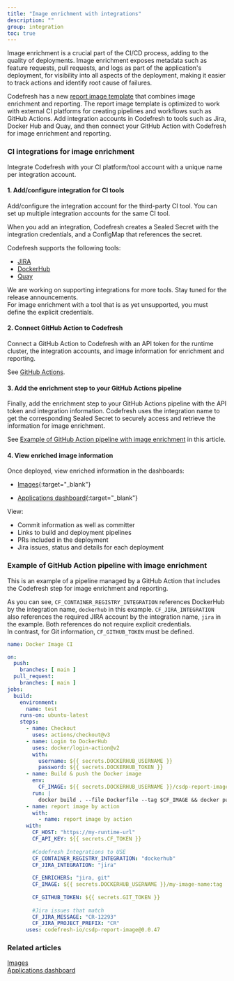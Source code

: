 ```yaml
---
title: "Image enrichment with integrations"
description: ""
group: integration
toc: true
---
```





Image enrichment is a crucial part of the CI/CD process, adding to the quality of deployments. Image enrichment exposes metadata such as feature requests, pull requests, and logs as part of the application's deployment, for visibility into all aspects of the deployment, making it easier to track actions and identify root cause of failures.  

Codefresh has a new [report image template](https://github.com/codefresh-io/csdp-report-image/) that combines image enrichment and reporting. The report image template is optimized to work with external CI platforms for creating pipelines and workflows such as GitHub Actions. Add integration accounts in Codefresh to tools such as Jira, Docker Hub and Quay, and then connect your GitHub Action with Codefresh for image enrichment and reporting. 


### CI integrations for image enrichment
 
Integrate Codefresh with your CI platform/tool account with a unique name per integration account. 

#### 1. Add/configure integration for CI tools

Add/configure the integration account for the third-party CI tool. You can set up multiple integration accounts for the same CI tool.  

When you add an integration, Codefresh creates a Sealed Secret with the integration credentials, and a ConfigMap that references the secret.  

Codefresh supports the following tools:  

* [JIRA]({{site.baseurl}}/docs/integrations/jira/)  
* [DockerHub]({{site.baseurl}}/docs/integrations/dockerhub/)
* [Quay]({{site.baseurl}}/docs/integrations/quay/)  

We are working on supporting integrations for more tools. Stay tuned for the release announcements.  
For image enrichment with a tool that is as yet unsupported, you must define the explicit credentials. 
   
#### 2. Connect GitHub Action to Codefresh

Connect a GitHub Action to Codefresh with an API token for the runtime cluster, the integration accounts, and image information for enrichment and reporting. 

See [GitHub Actions]({{site.baseurl}}/docs/integrations/github-actions/).


#### 3. Add the enrichment step to your GitHub Actions pipeline 

Finally, add the enrichment step to your GitHub Actions pipeline with the API token and integration information. Codefresh uses the integration name to get the corresponding Sealed Secret to securely access and retrieve the information for image enrichment.  

See [Example of GitHub Action pipeline with image enrichment](#example-of-github-action-pipeline-with-image-enrichment) in this article.



#### 4. View enriched image information
Once deployed, view enriched information in the dashboards:  


* [Images](https://g.codefresh.io/2.0/images){:target="\_blank"}  

* [Applications dashboard](https://g.codefresh.io/2.0/applications-dashboard){:target="\_blank"}  


View:  

* Commit information as well as committer
* Links to build and deployment pipelines
* PRs included in the deployment
* Jira issues, status and details for each deployment

### Example of GitHub Action pipeline with image enrichment 
This is an example of a pipeline managed by a GitHub Action that includes the Codefresh step for image enrichment and reporting.  

As you can see, `CF_CONTAINER_REGISTRY_INTEGRATION` references DockerHub by the integration name, `dockerhub` in this example. `CF_JIRA_INTEGRATION` also references the required JIRA account by the integration name, `jira` in the example. Both references do not require explicit credentials.  
In contrast, for Git information, `CF_GITHUB_TOKEN` must be defined.

```yaml
name: Docker Image CI

on:
  push:
    branches: [ main ]
  pull_request:
    branches: [ main ]
jobs:
  build:
    environment:
      name: test
    runs-on: ubuntu-latest
    steps:
      - name: Checkout
        uses: actions/checkout@v3
      - name: Login to DockerHub
        uses: docker/login-action@v2
        with:
          username: ${{ secrets.DOCKERHUB_USERNAME }}
          password: ${{ secrets.DOCKERHUB_TOKEN }}
      - name: Build & push the Docker image
        env:
          CF_IMAGE: ${{ secrets.DOCKERHUB_USERNAME }}/csdp-report-image-github-action:example-reported-image
        run: |
          docker build . --file Dockerfile --tag $CF_IMAGE && docker push $CF_IMAGE
      - name: report image by action
        with:
          - name: report image by action
      with:
        CF_HOST: "https://my-runtime-url"
        CF_API_KEY: ${{ secrets.CF_TOKEN }}
        
        #Codefresh Integrations to USE
        CF_CONTAINER_REGISTRY_INTEGRATION: "dockerhub"
        CF_JIRA_INTEGRATION: "jira"
    
        CF_ENRICHERS: "jira, git"    
        CF_IMAGE: ${{ secrets.DOCKERHUB_USERNAME }}/my-image-name:tag
        
        CF_GITHUB_TOKEN: ${{ secrets.GIT_TOKEN }}
    
        #Jira issues that match
        CF_JIRA_MESSAGE: "CR-12293"
        CF_JIRA_PROJECT_PREFIX: "CR"
      uses: codefresh-io/csdp-report-image@0.0.47
```
### Related articles
[Images]({{site.baseurl}}/docs/deployment/images/)  
[Applications dashboard]({{site.baseurl}}/docs/deployment/applications-dashboard/) 

